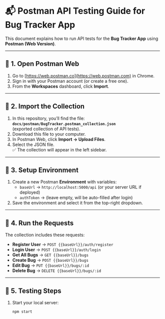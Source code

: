 # 📬 Postman API Testing Guide for Bug Tracker App

This document explains how to run API tests for the **Bug Tracker App** using **Postman (Web Version)**.

---

## 🔹 1. Open Postman Web
1. Go to [https://web.postman.co](https://web.postman.com) in Chrome.
2. Sign in with your Postman account (or create a free one).
3. From the **Workspaces** dashboard, click **Import**.

---

## 🔹 2. Import the Collection
1. In this repository, you’ll find the file:  
   **`docs/postman/BugTracker.postman_collection.json`**  
   (exported collection of API tests).
2. Download this file to your computer.
3. In Postman Web, click **Import → Upload Files**.
4. Select the JSON file.  
   ✅ The collection will appear in the left sidebar.

---

## 🔹 3. Setup Environment
1. Create a new Postman **Environment** with variables:
   - `baseUrl` → `http://localhost:5000/api` (or your server URL if deployed)
   - `authToken` → (leave empty, will be auto-filled after login)
2. Save the environment and select it from the top-right dropdown.

---

## 🔹 4. Run the Requests
The collection includes these requests:
- **Register User** → `POST {{baseUrl}}/auth/register`
- **Login User** → `POST {{baseUrl}}/auth/login`
- **Get All Bugs** → `GET {{baseUrl}}/bugs`
- **Create Bug** → `POST {{baseUrl}}/bugs`
- **Edit Bug** → `PUT {{baseUrl}}/bugs/:id`
- **Delete Bug** → `DELETE {{baseUrl}}/bugs/:id`

---

## 🔹 5. Testing Steps
1. Start your local server:
   ```bash
   npm start
